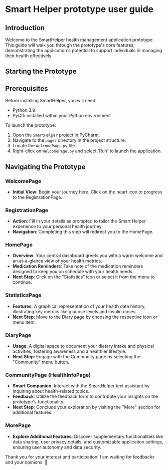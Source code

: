 # Smart Helper prototype user guide

## Introduction
Welcome to the SmartHelper health management application prototype. This guide will walk you through the prototype's core features, demonstrating the application's potential to support individuals in managing their health effectively.

## Starting the Prototype

## Prerequisites

Before installing SmartHelper, you will need:
- Python 3.9
- PyQt5 installed within your Python environment

To launch the prototype:

1. Open the `SmartHelper` project in PyCharm.
2. Navigate to the `pages` directory in the project structure.
3. Locate the `WelcomePage.py` file.
4. Right-click on `WelcomePage.py` and select 'Run' to launch the application.
   
## Navigating the Prototype

### WelcomePage

- **Initial View**: Begin your journey here. Click on the heart icon to progress to the RegistrationPage.

### RegistrationPage

- **Action**: Fill in your details as prompted to tailor the Smart Helper experience to your personal health journey.
- **Navigation**: Completing this step will redirect you to the HomePage.

### HomePage

- **Overview**: Your central dashboard greets you with a warm welcome and an at-a-glance view of your health metrics.
- **Medication Reminders**: Take note of the medication reminders designed to keep you on schedule with your health needs.
- **Next Step**: Click on the "Statistics" icon or select it from the menu to continue.

### StatisticsPage

- **Features**: A graphical representation of your health data history, illustrating key metrics like glucose levels and insulin doses.
- **Next Step**: Move to the Diary page by choosing the respective icon or menu item.

### DiaryPage

- **Usage**: A digital space to document your dietary intake and physical activities, fostering awareness and a healthier lifestyle.
- **Next Step**: Engage with the Community page by selecting the "Community" menu button.

### CommunityPage (HealthInfoPage)

- **Smart Companion**: Interact with the SmartHelper text assistant by inquiring about health-related topics.
- **Feedback**: Utilize the feedback form to contribute your insights on the prototype's functionality.
- **Next Step**: Conclude your exploration by visiting the "More" section for additional features.

### MorePage

- **Explore Additional Features**: Discover supplementary functionalities like data sharing, user privacy details, and customizable application settings, ensuring user autonomy and data security.

Thank you for your interest and participation! I am waiting for feedbacks and your opinions. 🌟
